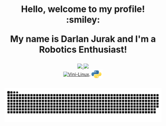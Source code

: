 <h1 align="center">
  Hello, welcome to my profile! :smiley:
  
  My name is Darlan Jurak and
  I'm a Robotics Enthusiast!
</h1>

<div align="center">
  <a href="https://github.com/DarlanJurak">
  <img height="180em" src="https://github-readme-stats.vercel.app/api?username=DarlanJurak&show_icons=true&theme=react&include_all_commits=true&count_private=true"/>
  <img height="180em" src="https://github-readme-stats.vercel.app/api/top-langs/?username=DarlanJurak&layout=compact&langs_count=7&theme=react"/>
</div>
<div align="center">
  
  <img align="center" alt="Vini-Linux" height="30" width="40" src="https://cdn.jsdelivr.net/gh/devicons/devicon/icons/linux/linux-original.svg">
  <img align="center" alt="Vini-Python" height="30" width="40" src="https://raw.githubusercontent.com/devicons/devicon/master/icons/python/python-original.svg">
  
</div>
  
## 
  ![Snake animation](https://github.com/camposvinicius/camposvinicius/blob/output/github-contribution-grid-snake.svg)
 
</div>
